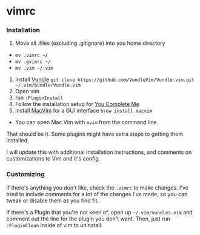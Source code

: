 # vimrc
### Installation

1. Move all .files (excluding .gitignore) into you home directory
  - `mv .vimrc ~/`
  - `mv .gvimrc ~/`
  - `mv .vim ~/.vim`
1. Install [Vundle](https://github.com/VundleVim/Vundle.vim) `git clone https://github.com/VundleVim/Vundle.vim.git ~/.vim/bundle/Vundle.vim`
1. Open vim
1. run `:PluginInstall`
1. Follow the installation setup for [You Complete Me](https://github.com/Valloric/YouCompleteMe#mac-os-x-installation)
1. install [MacVim](https://github.com/b4winckler/macvim) for a GUI interface `brew install macvim`
  - You can open Mac Vim with `mvim` from the command line

That should be it. Some plugins might have extra steps to getting them installed.

I will update this with additional installation instructions, and comments on customizations to Vim and it's config.

### Customizing
If there's anything you don't like, check the `.vimrc` to make changes.  I've tried to include comments for a lot of the changes I've made, so you can tweak or disable them as you find fit.

If there's a Plugin that you're not keen of, open up `~/.vim/vundles.vim` and comment out the line for the plugin you don't want.  Then, just run `:PluginClean` inside of vim to uninstall.
